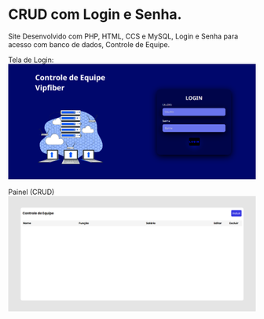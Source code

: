 # CRUD com Login e Senha.
Site Desenvolvido com PHP, HTML, CCS e  MySQL, Login e Senha para acesso com banco de dados, Controle de Equipe.

Tela de Login:
<img src="template/image/login.png" alt="Tela de Login"/>

Painel (CRUD)
<img src="template/image/painel.png" alt="Tela de Login"/>
